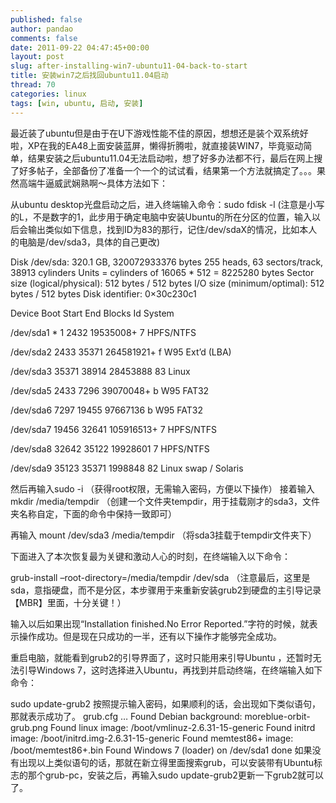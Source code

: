 ```yaml
---
published: false
author: pandao
comments: false
date: 2011-09-22 04:47:45+00:00
layout: post
slug: after-installing-win7-ubuntu11-04-back-to-start
title: 安装win7之后找回ubuntu11.04启动
thread: 70
categories: linux
tags: [win, ubuntu, 启动, 安装]
---
```


最近装了ubuntu但是由于在U下游戏性能不佳的原因，想想还是装个双系统好啦，XP在我的EA48上面安装蓝屏，懒得折腾啦，就直接装WIN7，毕竟驱动简单，结果安装之后ubuntu11.04无法启动啦，想了好多办法都不行，最后在网上搜了好多帖子，全部备份了准备一个一个的试试看，结果第一个方法就搞定了。。。果然高端牛逼威武娴熟啊～具体方法如下：

从ubuntu desktop光盘启动之后，进入终端输入命令：sudo fdisk -l (注意是小写的L，不是数字的1，此步用于确定电脑中安装Ubuntu的所在分区的位置，输入以后会输出类似如下信息，找到ID为83的那行，记住/dev/sdaX的情况，比如本人的电脑是/dev/sda3，具体的自己更改)

Disk /dev/sda: 320.1 GB, 320072933376 bytes
255 heads, 63 sectors/track, 38913 cylinders
Units = cylinders of 16065 * 512 = 8225280 bytes
Sector size (logical/physical): 512 bytes / 512 bytes
I/O size (minimum/optimal): 512 bytes / 512 bytes
Disk identifier: 0×30c230c1

Device Boot Start End Blocks Id System

/dev/sda1 * 1 2432 19535008+ 7 HPFS/NTFS

/dev/sda2 2433 35371 264581921+ f W95 Ext’d (LBA)

/dev/sda3 35371 38914 28453888 83 Linux

/dev/sda5 2433 7296 39070048+ b W95 FAT32

/dev/sda6 7297 19455 97667136 b W95 FAT32

/dev/sda7 19456 32641 105916513+ 7 HPFS/NTFS

/dev/sda8 32642 35122 19928601 7 HPFS/NTFS

/dev/sda9 35123 35371 1998848 82 Linux swap / Solaris

然后再输入sudo -i （获得root权限，无需输入密码，方便以下操作）
接着输入mkdir /media/tempdir （创建一个文件夹tempdir，用于挂载刚才的sda3，文件夹名称自定，下面的命令中保持一致即可）

再输入 mount /dev/sda3 /media/tempdir （将sda3挂载于tempdir文件夹下）

下面进入了本次恢复最为关键和激动人心的时刻，在终端输入以下命令：

grub-install –root-directory=/media/tempdir /dev/sda （注意最后，这里是sda，意指硬盘，而不是分区，本步骤用于来重新安装grub2到硬盘的主引导记录【MBR】里面，十分关键！）

输入以后如果出现“Installation finished.No Error Reported.”字符的时候，就表示操作成功。但是现在只成功的一半，还有以下操作才能够完全成功。

重启电脑，就能看到grub2的引导界面了，这时只能用来引导Ubuntu ，还暂时无法引导Windows 7，这时选择进入Ubuntu，再找到并启动终端，在终端输入如下命令：

sudo update-grub2
按照提示输入密码，如果顺利的话，会出现如下类似语句，那就表示成功了。
grub.cfg …
Found Debian background: moreblue-orbit-grub.png
Found linux image: /boot/vmlinuz-2.6.31-15-generic
Found initrd image: /boot/initrd.img-2.6.31-15-generic
Found memtest86+ image: /boot/memtest86+.bin
Found Windows 7 (loader) on /dev/sda1
done
如果没有出现以上类似语句的话，那就在新立得里面搜索grub，可以安装带有Ubuntu标志的那个grub-pc，安装之后，再输入sudo update-grub2更新一下grub2就可以了。

